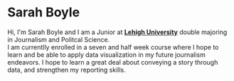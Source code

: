 # Sarah Boyle

Hi, I'm Sarah Boyle and I am a Junior at [**Lehigh University**](http://www1.lehigh.edu/) double majoring in Journalism and Politcal Science.  
I am currentlly enrolled in a seven and half week course where I hope to learn and be able to apply data visualization in my future journalism endeavors.  I hope to learn a great deal about conveying a story through data, and strengthen my reporting skills.
